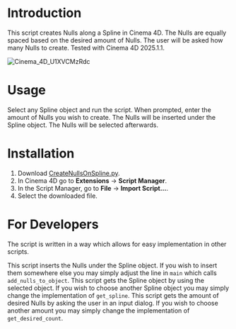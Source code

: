 # Introduction
This script creates Nulls along a Spline in Cinema 4D. The Nulls are equally spaced based on the desired amount of Nulls. The user will be asked how many Nulls to create. Tested with Cinema 4D 2025.1.1.

![Cinema_4D_U1XVCMzRdc](https://github.com/user-attachments/assets/6b8f8393-e8ec-4979-801e-9e361198598f)

# Usage
Select any Spline object and run the script. When prompted, enter the amount of Nulls you wish to create. The Nulls will be inserted under the Spline object. The Nulls will be selected afterwards.

# Installation
1. Download [CreateNullsOnSpline.py](/CreateNullsOnSpline.py).
2. In Cinema 4D go to **Extensions** -> **Script Manager**.
3. In the Script Manager, go to **File** -> **Import Script...**.
4. Select the downloaded file.

# For Developers
The script is written in a way which allows for easy implementation in other scripts.

This script inserts the Nulls under the Spline object. If you wish to insert them somewhere else you may simply adjust the line in `main` which calls `add_nulls_to_object`.
This script gets the Spline object by using the selected object. If you wish to choose another Spline object you may simply change the implementation of `get_spline`.
This script gets the amount of desired Nulls by asking the user in an input dialog. If you wish to choose another amount you may simply change the implementation of `get_desired_count`.
